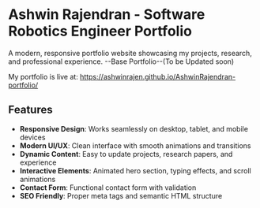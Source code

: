 # Ashwin Rajendran - Software Robotics Engineer Portfolio

A modern, responsive portfolio website showcasing my projects, research, and professional experience.
--Base Portfolio--(To be Updated soon)

My portfolio is live at:
https://ashwinrajen.github.io/AshwinRajendran-portfolio/

## Features

- **Responsive Design**: Works seamlessly on desktop, tablet, and mobile devices
- **Modern UI/UX**: Clean interface with smooth animations and transitions
- **Dynamic Content**: Easy to update projects, research papers, and experience
- **Interactive Elements**: Animated hero section, typing effects, and scroll animations
- **Contact Form**: Functional contact form with validation
- **SEO Friendly**: Proper meta tags and semantic HTML structure


